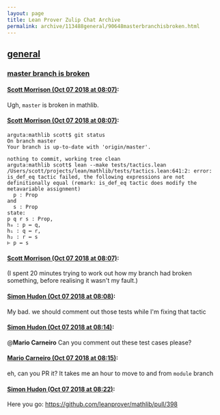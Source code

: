 ```yaml
---
layout: page
title: Lean Prover Zulip Chat Archive 
permalink: archive/113488general/90648masterbranchisbroken.html
---
```


## [general](index.html)
### [master branch is broken](90648masterbranchisbroken.html)

#### [Scott Morrison (Oct 07 2018 at 08:07)](https://leanprover.zulipchat.com/#narrow/stream/113488-general/topic/master%20branch%20is%20broken/near/135340328):
Ugh, `master` is broken in mathlib.

#### [Scott Morrison (Oct 07 2018 at 08:07)](https://leanprover.zulipchat.com/#narrow/stream/113488-general/topic/master%20branch%20is%20broken/near/135340329):
```
arguta:mathlib scott$ git status
On branch master
Your branch is up-to-date with 'origin/master'.

nothing to commit, working tree clean
arguta:mathlib scott$ lean --make tests/tactics.lean 
/Users/scott/projects/lean/mathlib/tests/tactics.lean:641:2: error: is_def_eq tactic failed, the following expressions are not definitionally equal (remark: is_def_eq tactic does modify the metavariable assignment)
  p : Prop
and
  s : Prop
state:
p q r s : Prop,
h₀ : p ↔ q,
h₁ : q ↔ r,
h₂ : r ↔ s
⊢ p ↔ s
```

#### [Scott Morrison (Oct 07 2018 at 08:07)](https://leanprover.zulipchat.com/#narrow/stream/113488-general/topic/master%20branch%20is%20broken/near/135340330):
(I spent 20 minutes trying to work out how my branch had broken something, before realising it wasn't my fault.)

#### [Simon Hudon (Oct 07 2018 at 08:08)](https://leanprover.zulipchat.com/#narrow/stream/113488-general/topic/master%20branch%20is%20broken/near/135340368):
My bad. we should comment out those tests while I'm fixing that tactic

#### [Simon Hudon (Oct 07 2018 at 08:14)](https://leanprover.zulipchat.com/#narrow/stream/113488-general/topic/master%20branch%20is%20broken/near/135340518):
@**Mario Carneiro** Can you comment out these test cases please?

#### [Mario Carneiro (Oct 07 2018 at 08:15)](https://leanprover.zulipchat.com/#narrow/stream/113488-general/topic/master%20branch%20is%20broken/near/135340525):
eh, can you PR it? It takes me an hour to move to and from `module` branch

#### [Simon Hudon (Oct 07 2018 at 08:22)](https://leanprover.zulipchat.com/#narrow/stream/113488-general/topic/master%20branch%20is%20broken/near/135340729):
Here you go: https://github.com/leanprover/mathlib/pull/398

